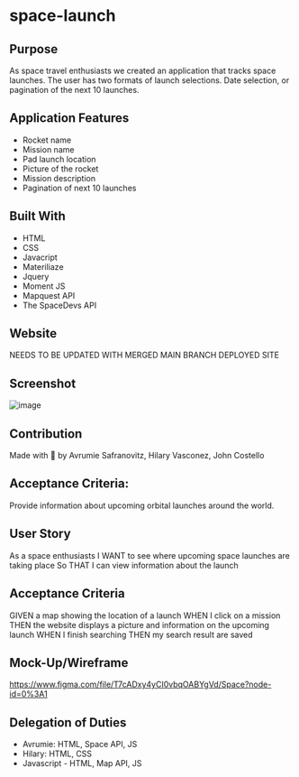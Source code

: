 # space-launch

## Purpose

As space travel enthusiasts we created an application that tracks space launches. The user has two formats of launch selections. Date selection, or pagination of the next 10 launches.

## Application Features

- Rocket name
- Mission name
- Pad launch location
- Picture of the rocket
- Mission description
- Pagination of next 10 launches

## Built With

- HTML
- CSS
- Javacript
- Materiliaze
- Jquery
- Moment JS
- Mapquest API
- The SpaceDevs API

## Website

NEEDS TO BE UPDATED WITH MERGED MAIN BRANCH DEPLOYED SITE

## Screenshot

![image](https://user-images.githubusercontent.com/78921988/154845715-006c2867-7917-44c1-902b-d105f7e1fdab.png)

## Contribution

Made with 🌌 by Avrumie Safranovitz, Hilary Vasconez, John Costello​

## Acceptance Criteria:

Provide information about upcoming orbital launches around the world.

## User Story

As a space enthusiasts
I WANT to see where upcoming space launches are taking place
So THAT I can view information about the launch

## Acceptance Criteria

GIVEN a map showing the location of a launch
WHEN I click on a mission
THEN the website displays a picture and information on the upcoming launch
WHEN I finish searching
THEN my search result are saved

## Mock-Up/Wireframe

https://www.figma.com/file/T7cADxy4yCI0vbqOABYgVd/Space?node-id=0%3A1

## Delegation of Duties

- Avrumie: HTML, Space API, JS
- Hilary: HTML, CSS
- Javascript - HTML, Map API, JS​
